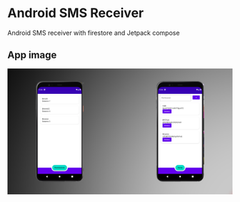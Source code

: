 # Android SMS Receiver

Android SMS receiver with firestore and Jetpack compose

## App image
![Image of App](images/image.png)